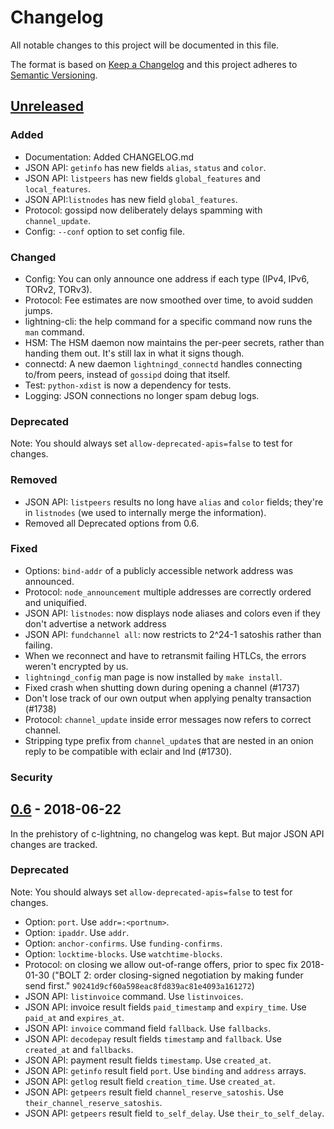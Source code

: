 # Changelog
All notable changes to this project will be documented in this file.

The format is based on [Keep a Changelog](http://keepachangelog.com/en/1.0.0/)
and this project adheres to [Semantic Versioning](http://semver.org/spec/v2.0.0.html).

## [Unreleased]

### Added

- Documentation: Added CHANGELOG.md
- JSON API: `getinfo` has new fields `alias`, `status` and `color`.
- JSON API: `listpeers` has new fields `global_features` and `local_features`.
- JSON API:`listnodes` has new field `global_features`.
- Protocol: gossipd now deliberately delays spamming with `channel_update`.
- Config: `--conf` option to set config file.

### Changed

- Config: You can only announce one address if each type (IPv4, IPv6,
  TORv2, TORv3).
- Protocol: Fee estimates are now smoothed over time, to avoid sudden jumps.
- lightning-cli: the help command for a specific command now runs the
  `man` command.
- HSM: The HSM daemon now maintains the per-peer secrets, rather than
  handing them out.  It's still lax in what it signs though.
- connectd: A new daemon `lightningd_connectd` handles connecting
  to/from peers, instead of `gossipd` doing that itself.
- Test: `python-xdist` is now a dependency for tests.
- Logging: JSON connections no longer spam debug logs.

### Deprecated

Note: You should always set `allow-deprecated-apis=false` to test for
changes.

### Removed

- JSON API: `listpeers` results no long have `alias` and `color` fields;
  they're in `listnodes` (we used to internally merge the information).
- Removed all Deprecated options from 0.6.

### Fixed

- Options: `bind-addr` of a publicly accessible network address was announced.
- Protocol: `node_announcement` multiple addresses are correctly ordered and uniquified.
- JSON API: `listnodes`: now displays node aliases and colors even if they
  don't advertise a network address
- JSON API: `fundchannel all`: now restricts to 2^24-1 satoshis rather than failing.
- When we reconnect and have to retransmit failing HTLCs, the errors weren't
  encrypted by us.
- `lightningd_config` man page is now installed by `make install`.
- Fixed crash when shutting down during opening a channel (#1737)
- Don't lose track of our own output when applying penalty transaction (#1738)
- Protocol: `channel_update` inside error messages now refers to correct channel.
- Stripping type prefix from `channel_update`s that are nested in an onion reply
  to be compatible with eclair and lnd (#1730).

### Security

## [0.6] - 2018-06-22

In the prehistory of c-lightning, no changelog was kept.  But major
JSON API changes are tracked.

### Deprecated

Note: You should always set `allow-deprecated-apis=false` to test for
changes.

- Option: `port`.  Use `addr=:<portnum>`.
- Option: `ipaddr`.  Use `addr`.
- Option: `anchor-confirms`.  Use `funding-confirms`.
- Option: `locktime-blocks`.  Use `watchtime-blocks`.
- Protocol: on closing we allow out-of-range offers, prior to spec fix
  2018-01-30 ("BOLT 2: order closing-signed negotiation by making
  funder send first." `90241d9cf60a598eac8fd839ac81e4093a161272`)
- JSON API: `listinvoice` command.  Use `listinvoices`.
- JSON API: invoice result fields `paid_timestamp` and `expiry_time`.  Use
  `paid_at` and `expires_at`.
- JSON API: `invoice` command field `fallback`.  Use `fallbacks`.
- JSON API: `decodepay` result fields `timestamp` and `fallback`.  Use
  `created_at` and `fallbacks`.
- JSON API: payment result fields `timestamp`.  Use `created_at`.
- JSON API: `getinfo` result field `port`.  Use `binding` and `address` arrays.
- JSON API: `getlog` result field `creation_time`.  Use `created_at`.
- JSON API: `getpeers` result field `channel_reserve_satoshis`.  Use `their_channel_reserve_satoshis`.
- JSON API: `getpeers` result field `to_self_delay`.  Use `their_to_self_delay`.


[Unreleased]: https://github.com/ElementsProject/lightning/compare/v0.6...HEAD
[0.6]: https://github.com/ElementsProject/lightning/releases/tag/v0.6
